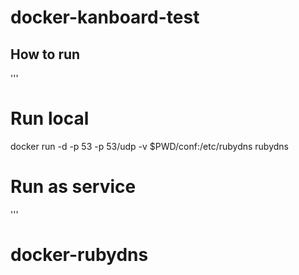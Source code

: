 # docker-kanboard-test

## How to run
'''
# Run local
docker run -d -p 53 -p 53/udp -v $PWD/conf:/etc/rubydns rubydns
# Run as service
'''
# docker-rubydns
